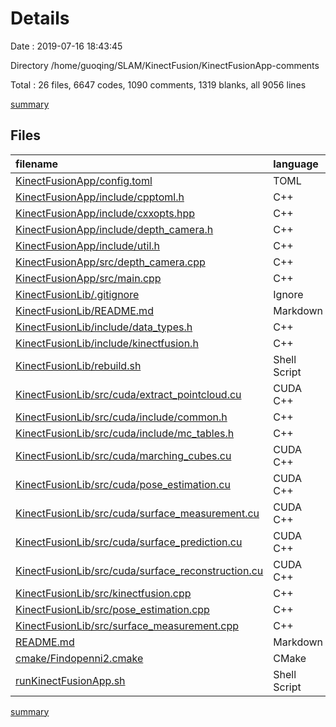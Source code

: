 # Details

Date : 2019-07-16 18:43:45

Directory /home/guoqing/SLAM/KinectFusion/KinectFusionApp-comments

Total : 26 files,  6647 codes, 1090 comments, 1319 blanks, all 9056 lines

[summary](results.md)

## Files
| filename | language | code | comment | blank | total |
| :--- | :--- | ---: | ---: | ---: | ---: |
| [KinectFusionApp/config.toml](file:///home/guoqing/SLAM/KinectFusion/KinectFusionApp-comments/KinectFusionApp/config.toml) | TOML | 22 | 24 | 13 | 59 |
| [KinectFusionApp/include/cpptoml.h](file:///home/guoqing/SLAM/KinectFusion/KinectFusionApp-comments/KinectFusionApp/include/cpptoml.h) | C++ | 2,442 | 402 | 431 | 3,275 |
| [KinectFusionApp/include/cxxopts.hpp](file:///home/guoqing/SLAM/KinectFusion/KinectFusionApp-comments/KinectFusionApp/include/cxxopts.hpp) | C++ | 1,630 | 52 | 308 | 1,990 |
| [KinectFusionApp/include/depth_camera.h](file:///home/guoqing/SLAM/KinectFusion/KinectFusionApp-comments/KinectFusionApp/include/depth_camera.h) | C++ | 60 | 86 | 30 | 176 |
| [KinectFusionApp/include/util.h](file:///home/guoqing/SLAM/KinectFusion/KinectFusionApp-comments/KinectFusionApp/include/util.h) | C++ | 36 | 0 | 6 | 42 |
| [KinectFusionApp/src/depth_camera.cpp](file:///home/guoqing/SLAM/KinectFusion/KinectFusionApp-comments/KinectFusionApp/src/depth_camera.cpp) | C++ | 224 | 117 | 63 | 404 |
| [KinectFusionApp/src/main.cpp](file:///home/guoqing/SLAM/KinectFusion/KinectFusionApp-comments/KinectFusionApp/src/main.cpp) | C++ | 153 | 82 | 32 | 267 |
| [KinectFusionLib/.gitignore](file:///home/guoqing/SLAM/KinectFusion/KinectFusionApp-comments/KinectFusionLib/.gitignore) | Ignore | 56 | 39 | 30 | 125 |
| [KinectFusionLib/README.md](file:///home/guoqing/SLAM/KinectFusion/KinectFusionApp-comments/KinectFusionLib/README.md) | Markdown | 65 | 0 | 15 | 80 |
| [KinectFusionLib/include/data_types.h](file:///home/guoqing/SLAM/KinectFusion/KinectFusionApp-comments/KinectFusionLib/include/data_types.h) | C++ | 204 | 149 | 51 | 404 |
| [KinectFusionLib/include/kinectfusion.h](file:///home/guoqing/SLAM/KinectFusion/KinectFusionApp-comments/KinectFusionLib/include/kinectfusion.h) | C++ | 58 | 79 | 29 | 166 |
| [KinectFusionLib/rebuild.sh](file:///home/guoqing/SLAM/KinectFusion/KinectFusionApp-comments/KinectFusionLib/rebuild.sh) | Shell Script | 2 | 0 | 0 | 2 |
| [KinectFusionLib/src/cuda/extract_pointcloud.cu](file:///home/guoqing/SLAM/KinectFusion/KinectFusionApp-comments/KinectFusionLib/src/cuda/extract_pointcloud.cu) | CUDA C++ | 88 | 3 | 22 | 113 |
| [KinectFusionLib/src/cuda/include/common.h](file:///home/guoqing/SLAM/KinectFusion/KinectFusionApp-comments/KinectFusionLib/src/cuda/include/common.h) | C++ | 20 | 3 | 6 | 29 |
| [KinectFusionLib/src/cuda/include/mc_tables.h](file:///home/guoqing/SLAM/KinectFusion/KinectFusionApp-comments/KinectFusionLib/src/cuda/include/mc_tables.h) | C++ | 519 | 1 | 5 | 525 |
| [KinectFusionLib/src/cuda/marching_cubes.cu](file:///home/guoqing/SLAM/KinectFusion/KinectFusionApp-comments/KinectFusionLib/src/cuda/marching_cubes.cu) | CUDA C++ | 254 | 18 | 71 | 343 |
| [KinectFusionLib/src/cuda/pose_estimation.cu](file:///home/guoqing/SLAM/KinectFusion/KinectFusionApp-comments/KinectFusionLib/src/cuda/pose_estimation.cu) | CUDA C++ | 175 | 3 | 40 | 218 |
| [KinectFusionLib/src/cuda/surface_measurement.cu](file:///home/guoqing/SLAM/KinectFusion/KinectFusionApp-comments/KinectFusionLib/src/cuda/surface_measurement.cu) | CUDA C++ | 64 | 3 | 22 | 89 |
| [KinectFusionLib/src/cuda/surface_prediction.cu](file:///home/guoqing/SLAM/KinectFusion/KinectFusionApp-comments/KinectFusionLib/src/cuda/surface_prediction.cu) | CUDA C++ | 168 | 3 | 46 | 217 |
| [KinectFusionLib/src/cuda/surface_reconstruction.cu](file:///home/guoqing/SLAM/KinectFusion/KinectFusionApp-comments/KinectFusionLib/src/cuda/surface_reconstruction.cu) | CUDA C++ | 83 | 3 | 27 | 113 |
| [KinectFusionLib/src/kinectfusion.cpp](file:///home/guoqing/SLAM/KinectFusion/KinectFusionApp-comments/KinectFusionLib/src/kinectfusion.cpp) | C++ | 127 | 7 | 25 | 159 |
| [KinectFusionLib/src/pose_estimation.cpp](file:///home/guoqing/SLAM/KinectFusion/KinectFusionApp-comments/KinectFusionLib/src/pose_estimation.cpp) | C++ | 60 | 9 | 13 | 82 |
| [KinectFusionLib/src/surface_measurement.cpp](file:///home/guoqing/SLAM/KinectFusion/KinectFusionApp-comments/KinectFusionLib/src/surface_measurement.cpp) | C++ | 54 | 7 | 14 | 75 |
| [README.md](file:///home/guoqing/SLAM/KinectFusion/KinectFusionApp-comments/README.md) | Markdown | 42 | 0 | 14 | 56 |
| [cmake/Findopenni2.cmake](file:///home/guoqing/SLAM/KinectFusion/KinectFusionApp-comments/cmake/Findopenni2.cmake) | CMake | 40 | 0 | 6 | 46 |
| [runKinectFusionApp.sh](file:///home/guoqing/SLAM/KinectFusion/KinectFusionApp-comments/runKinectFusionApp.sh) | Shell Script | 1 | 0 | 0 | 1 |

[summary](results.md)